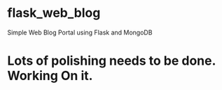 # flask_web_blog
Simple Web Blog Portal using Flask and MongoDB 

 
# Lots of polishing needs to be done. Working On it.

